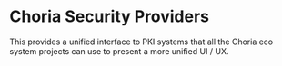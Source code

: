 # Choria Security Providers

This provides a unified interface to PKI systems that all the Choria eco system projects can use to present a more unified UI / UX.
